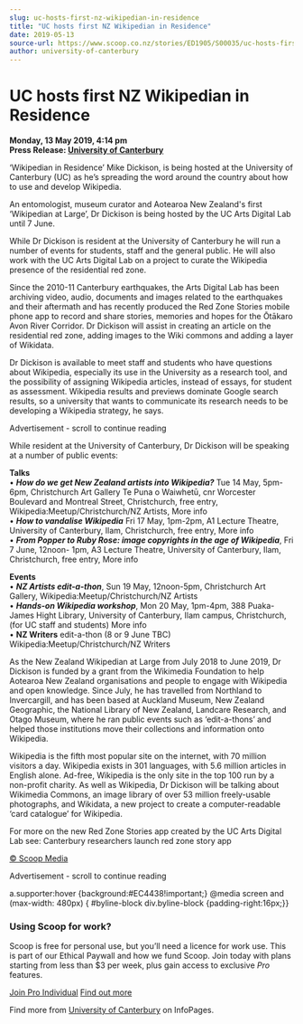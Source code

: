 ```yaml
---
slug: uc-hosts-first-nz-wikipedian-in-residence
title: "UC hosts first NZ Wikipedian in Residence"
date: 2019-05-13
source-url: https://www.scoop.co.nz/stories/ED1905/S00035/uc-hosts-first-nz-wikipedian-in-residence.htm
author: university-of-canterbury
---
```

UC hosts first NZ Wikipedian in Residence
=========================================

**Monday, 13 May 2019, 4:14 pm**  
**Press Release: [University of Canterbury](https://info.scoop.co.nz/University_of_Canterbury)**

‘Wikipedian in Residence’ Mike Dickison, is being hosted at the University of Canterbury (UC) as he’s spreading the word around the country about how to use and develop Wikipedia.

An entomologist, museum curator and Aotearoa New Zealand's first ‘Wikipedian at Large’, Dr Dickison is being hosted by the UC Arts Digital Lab until 7 June.

While Dr Dickison is resident at the University of Canterbury he will run a number of events for students, staff and the general public. He will also work with the UC Arts Digital Lab on a project to curate the Wikipedia presence of the residential red zone.

Since the 2010-11 Canterbury earthquakes, the Arts Digital Lab has been archiving video, audio, documents and images related to the earthquakes and their aftermath and has recently produced the Red Zone Stories mobile phone app to record and share stories, memories and hopes for the Ōtākaro Avon River Corridor. Dr Dickison will assist in creating an article on the residential red zone, adding images to the Wiki commons and adding a layer of Wikidata.

Dr Dickison is available to meet staff and students who have questions about Wikipedia, especially its use in the University as a research tool, and the possibility of assigning Wikipedia articles, instead of essays, for student as assessment. Wikipedia results and previews dominate Google search results, so a university that wants to communicate its research needs to be developing a Wikipedia strategy, he says.

Advertisement - scroll to continue reading





While resident at the University of Canterbury, Dr Dickison will be speaking at a number of public events:

**Talks**  
• **_How do we get New Zealand artists into Wikipedia?_** Tue 14 May, 5pm-6pm, Christchurch Art Gallery Te Puna o Waiwhetū, cnr Worcester Boulevard and Montreal Street, Christchurch, free entry, Wikipedia:Meetup/Christchurch/NZ Artists, More info  
• **_How to vandalise Wikipedia_** Fri 17 May, 1pm-2pm, A1 Lecture Theatre, University of Canterbury, Ilam, Christchurch, free entry, More info  
• **_From Popper to Ruby Rose: image copyrights in the age of Wikipedia_**, Fri 7 June, 12noon- 1pm, A3 Lecture Theatre, University of Canterbury, Ilam, Christchurch, free entry, More info

**Events**  
• **_NZ Artists edit-a-thon_**, Sun 19 May, 12noon-5pm, Christchurch Art Gallery, Wikipedia:Meetup/Christchurch/NZ Artists  
• **_Hands-on Wikipedia workshop_**, Mon 20 May, 1pm-4pm, 388 Puaka-James Hight Library, University of Canterbury, Ilam campus, Christchurch, (for UC staff and students) More info  
• **NZ Writers** edit-a-thon (8 or 9 June TBC) Wikipedia:Meetup/Christchurch/NZ Writers

  
As the New Zealand Wikipedian at Large from July 2018 to June 2019, Dr Dickison is funded by a grant from the Wikimedia Foundation to help Aotearoa New Zealand organisations and people to engage with Wikipedia and open knowledge. Since July, he has travelled from Northland to Invercargill, and has been based at Auckland Museum, New Zealand Geographic, the National Library of New Zealand, Landcare Research, and Otago Museum, where he ran public events such as ‘edit-a-thons’ and helped those institutions move their collections and information onto Wikipedia.

Wikipedia is the fifth most popular site on the internet, with 70 million visitors a day. Wikipedia exists in 301 languages, with 5.6 million articles in English alone. Ad-free, Wikipedia is the only site in the top 100 run by a non-profit charity. As well as Wikipedia, Dr Dickison will be talking about Wikimedia Commons, an image library of over 53 million freely-usable photographs, and Wikidata, a new project to create a computer-readable ‘card catalogue’ for Wikipedia.

For more on the new Red Zone Stories app created by the UC Arts Digital Lab see: Canterbury researchers launch red zone story app

[© Scoop Media](http://www.scoop.co.nz/about/terms.html)  

Advertisement - scroll to continue reading



a.supporter:hover {background:#EC4438!important;} @media screen and (max-width: 480px) { #byline-block div.byline-block {padding-right:16px;}}

### Using Scoop for work?

Scoop is free for personal use, but you’ll need a licence for work use. This is part of our Ethical Paywall and how we fund Scoop. Join today with plans starting from less than $3 per week, plus gain access to exclusive _Pro_ features.  
  
[Join Pro Individual](https://pro.scoop.co.nz/Individual/?from=ProIn24) [Find out more](https://pro.scoop.co.nz/using-scoop-for-work/?from=ProIn24)

Find more from [University of Canterbury](https://info.scoop.co.nz/University_of_Canterbury) on InfoPages.